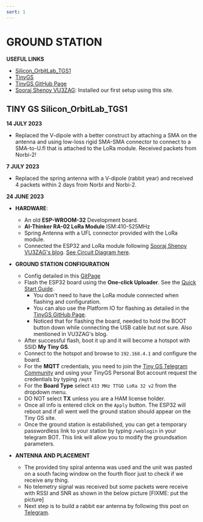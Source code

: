 ```yaml
---
sort: 1
---
```


# GROUND STATION 

**USEFUL LINKS**

- [Silicon_OrbitLab_TGS1](https://tinygs.com/station/Silicon_OrbitLab_TGS1@6240637039)
- [TinyGS](https://tinygs.com) 
- [TinyGS GitHub Page](https://github.com/G4lile0/tinyGS)
- [Sooraj Shenoy VU3ZAG](https://soorajshenoys.blogspot.com/2023/01/lora-433mhz-tinygs-satellite-ground.html): Installed our first setup using this site.  


## TINY GS Silicon_OrbitLab_TGS1


**14 JULY 2023**

- Replaced the V-dipole with a better construct by attaching a SMA on the antenna and using low-loss rigid SMA-SMA connector to connect to a SMA-to-U.fl that is attached to the LoRa module. Received packets from Norbi-2!


**7 JULY 2023**

- Replaced the spring antenna with a V-dipole (rabbit year) and received 4 packets within 2 days from Norbi and Norbi-2.

**24 JUNE 2023**

- **HARDWARE**:
  - An old **ESP-WROOM-32** Development board.
  - **AI-Thinker RA-02 LoRa Module** ISM:410-525MHz
  - Spring Antenna with a UFL connector provided with the LoRa module.
  - Connected the ESP32 and LoRa module following [Sooraj Shenoy VU3ZAG's blog](https://soorajshenoys.blogspot.com/2023/01/lora-433mhz-tinygs-satellite-ground.html). [See Circuit Diagram here](https://blogger.googleusercontent.com/img/b/R29vZ2xl/AVvXsEiPLXVwBgXXILY6AirUq9ShTVVTN6xoJR0XoF2F4YatzZkGx725gxbevitd35hwaW-gN5zmFXhxZ16sYMLWMtI3AHicCbGBdiQuepzj7F09rUw8RHgCNEeEBdWACViDJuf4WEvP-KMYnK3eSaRneuvUs43CwqN_q3icXc82oeoE3XxNJLL2y_ylKYjQTg/s2864/circuit.jpg).

- **GROUND STATION CONFIGURATION**
  - Config detailed in this [GitPage](https://github.com/G4lile0/tinyGS/wiki/Ground-Station-configuration)
  - Flash the ESP32 board using the **One-click Uploader**. See the [Quick Start Guide](https://github.com/G4lile0/tinyGS/wiki/Quick-Start).
    - You don't need to have the LoRa module connected when flashing and configuration.
    - You can also use the Platform IO for flashing as detailed in the [TinyGS GitHub Page](https://github.com/G4lile0/tinyGS).
    - Noticed that for flashing the board, needed to hold the BOOT button down while connecting the USB cable but not sure. Also mentioned in VU3ZAG's blog. 
  - After successful flash, boot it up and it will become a hotspot with SSID **My Tiny GS**.
  - Connect to the hotspot and browse to `192.168.4.1` and configure the board.
  - For the **MQTT** credentials, you need to join the [Tiny GS Telegram Community](https://t.me/joinchat/DmYSElZahiJGwHX6jCzB3Q) and using your TinyGS Personal Bot account request the credentials by typing `/mqtt`
  - For the **Board Type** select `433 MHz TTGO LoRa 32 v2` from the dropdown menu.
  - DO NOT select **TX** unless you are a HAM license holder.
  - Once all info is entered click on the `Apply` button. The ESP32 will reboot and if all went well the ground station should appear on the Tiny GS site.
  - Once the ground station is estabilished, you can get a temporary passwordless link to your station by typing `/weblogin` in your telegram BOT. This link will allow you to modify the groundsation parameters.

- **ANTENNA AND PLACEMENT**
  - The provided tiny spiral antenna was used and the unit was pasted on a south facing window on the fourth floor just to check if we receive any thing. 
  - No telemetry signal was received but some packets were receive with RSSI and SNR as shown in the below picture [FIXME: put the picture]
  - Next step is to build a rabbit ear antenna by following this post on [Telegram](https://t.me/c/1448773154/24354).
